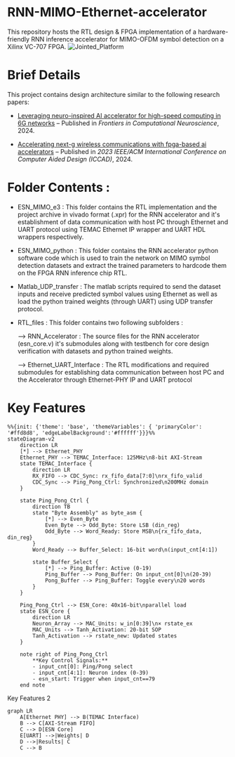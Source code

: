# RNN-MIMO-Ethernet-accelerator
This repository hosts the RTL design & FPGA implementation of a hardware-friendly RNN inference accelerator for MIMO-OFDM symbol detection on a Xilinx VC-707 FPGA. 
![Jointed_Platform](https://github.com/user-attachments/assets/281cf099-ec1e-41de-ab0e-c1855a5c1d6b)



# Brief Details

This project contains design architecture similar to the following research papers:

- [Leveraging neuro-inspired AI accelerator for high-speed computing in 6G networks](https://www.frontiersin.org/journals/computational-neuroscience/articles/10.3389/fncom.2024.1345644/full) – Published in *Frontiers in Computational Neuroscience*, 2024.

- [Accelerating next-g wireless communications with fpga-based ai accelerators](https://ieeexplore.ieee.org/abstract/document/10323918) – Published in *2023 IEEE/ACM International Conference on Computer Aided Design (ICCAD)*, 2024.


# Folder Contents :

- ESN_MIMO_e3 : This folder contains the RTL implementation and the project archive in vivado format (.xpr) for the RNN accelerator and it's establishment of data communication with host PC through Ethernet and UART protocol using TEMAC Ethernet IP wrapper and UART HDL wrappers respectively.

- ESN_MIMO_python : This folder contains the RNN accelerator python software code which is used to train the network on MIMO symbol detection datasets and extract the trained parameters to hardcode them on the FPGA RNN inference chip RTL.

- Matlab_UDP_transfer : The matlab scripts required to send the dataset inputs and receive predicted symbol values using Ethernet as well as load the python trained weights (through UART) using UDP transfer protocol.

- RTL_files : This folder contains two following subfolders :

  --> RNN_Accelerator : The source files for the RNN accelerator (esn_core.v) it's submodules along with testbench for core design verification with datasets and python trained weights.

  --> Ethernet_UART_Interface : The RTL modifications and required submodules for establishing data communication between host PC and the Accelerator through Ethernet-PHY IP and UART protocol


# Key Features

```mermaid
%%{init: {'theme': 'base', 'themeVariables': { 'primaryColor': '#ffd8d8', 'edgeLabelBackground':'#ffffff'}}}%%
stateDiagram-v2
    direction LR
    [*] --> Ethernet_PHY
    Ethernet_PHY --> TEMAC_Interface: 125MHz\n8-bit AXI-Stream
    state TEMAC_Interface {
        direction LR
        RX_FIFO --> CDC_Sync: rx_fifo_data[7:0]\nrx_fifo_valid
        CDC_Sync --> Ping_Pong_Ctrl: Synchronized\n200MHz domain
    }
    
    state Ping_Pong_Ctrl {
        direction TB
        state "Byte Assembly" as byte_asm {
            [*] --> Even_Byte
            Even_Byte --> Odd_Byte: Store LSB (din_reg)
            Odd_Byte --> Word_Ready: Store MSB\n{rx_fifo_data, din_reg}
        }
        Word_Ready --> Buffer_Select: 16-bit word\n(input_cnt[4:1])
        
        state Buffer_Select {
            [*] --> Ping_Buffer: Active (0-19)
            Ping_Buffer --> Pong_Buffer: On input_cnt[0]\n(20-39)
            Pong_Buffer --> Ping_Buffer: Toggle every\n20 words
        }
    }
    
    Ping_Pong_Ctrl --> ESN_Core: 40x16-bit\nparallel load
    state ESN_Core {
        direction LR
        Neuron_Array --> MAC_Units: w_in[0:39]\n× rstate_ex
        MAC_Units --> Tanh_Activation: 20-bit SOP
        Tanh_Activation --> rstate_new: Updated states
    }
    
    note right of Ping_Pong_Ctrl
        **Key Control Signals:**
        - input_cnt[0]: Ping/Pong select
        - input_cnt[4:1]: Neuron index (0-39)
        - esn_start: Trigger when input_cnt==79
    end note
```

Key Features 2

```mermaid
graph LR
    A[Ethernet PHY] --> B(TEMAC Interface)
    B --> C[AXI-Stream FIFO]
    C --> D[ESN Core]
    E[UART] -->|Weights| D
    D -->|Results| C
    C --> B



